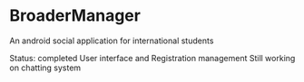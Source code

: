 # BroaderManager
An android social application for international students

Status:
completed User interface and Registration management
Still working on chatting system
